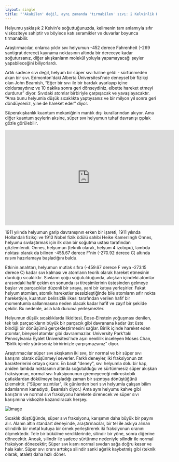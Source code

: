 ```yaml
---
layout: single
title: "'Akabilen' değil, aynı zamanda 'tırmabilen' sıvı: 2 Kelvinlik Helyum"
---
```

Helyumu yaklaşık 2 Kelvin'e soğuttuğunuzda, kelimenin tam anlamıyla sıfır viskoziteye sahiptir ve böylece katı seramikler ve duvarlar boyunca tırmanabilir.

Araştırmacılar, onlarca yıldır sıvı helyumun -452 derece Fahrenheit (–269 santigrat derece) kaynama noktasının altında bir dereceye kadar soğutursanız, diğer akışkanların molekül yoluyla yapamayacağı şeyler yapabileceğini biliyorlardı.

Artık sadece sıvı değil, helyum bir süper sıvı haline geldi - sürtünmeden akan bir sıvı. Edmonton'daki Alberta Üniversitesi'nde deneysel bir fizikçi olan John Beamish, “Eğer bir sıvı ile bir bardak ayarlayıp içine doldursaydınız ve 10 dakika sonra geri dönseydiniz, elbette hareket etmeyi durdurur” diyor. Sıvıdaki atomlar birbiriyle çarpışacak ve yavaşlayacaktır. “Ama bunu helyumla düşük sıcaklıkta yaptıysanız ve bir milyon yıl sonra geri döndüyseniz, yine de hareket eder” diyor.

Süperakışkanlık kuantum mekaniğinin mantık dışı kurallarından akıyor. Ama diğer kuantum şeylerin aksine, süper sıvı helyumun tuhaf davranışı çıplak gözle görülebilir.

<iframe width="560" height="315" src="https://www.youtube.com/embed/2Z6UJbwxBZI" frameborder="0" allow="accelerometer; autoplay; encrypted-media; gyroscope; picture-in-picture" allowfullscreen></iframe>

1911 yılında helyumun garip davranışının erken bir işareti, 1911 yılında Hollandalı fizikçi ve 1913 Nobel fizik ödülü sahibi Heike Kamerlingh Onnes, helyumu sıvılaştırmak için ilk olan bir soğutma ustası tarafından gözlemlendi. Onnes, helyumun (teknik olarak, helyum 4 izotopu), lambda noktası olarak da bilinen -455.67 derece F'nin (-270.92 derece C) altında ısısını hazırlamaya başladığını buldu.

Etkinin anahtarı, helyumun mutlak sıfıra (-459.67 derece F veya -273.15 derece C) kadar sıvı kalması ve atomların teorik olarak hareket etmesinin durduğu sıcaklıktır. Sıvıların çoğu soğutulduğunda, akışkan içindeki atomlar arasındaki hafif çekim en sonunda ısı titreşimlerinin üstesinden gelmeye başlar ve parçacıklar düzenli bir sıraya, yani bir katıya yerleşirler. Fakat helyum atomları, atomik hareketler sessizleştiğinde bile atomların sıfır nokta hareketiyle, kuantum belirsizlik ilkesi tarafından verilen hafif bir momentumla sallanmasına neden olacak kadar hafif ve zayıf bir şekilde çekilir. Bu nedenle, asla katı duruma yerleşmezler.

Helyumun düşük sıcaklıklarda likiditesi, Bose-Einstein yoğuşması denilen, tek tek parçacıkların büyük bir parçacık gibi davranana kadar üst üste bindiği bir dönüşümü gerçekleştirmesini sağlar. Birlik içinde hareket eden atomlar, bireysel atomlar gibi davranmazlar. University Park'taki Pennsylvania Eyalet Üniversitesi'nde aşırı nemlilik inceleyen Moses Chan, “Birlik içinde yürürseniz birbirinizle çarpışmazsınız” diyor.

Araştırmacılar süper sıvı akışkanın iki sıvı, bir normal ve bir süper sıvı karışımı olarak düşünmeyi severler. Farklı deneyler, iki fraksiyonun zıt karakterlerini ortaya çıkarır. En basit "deney", sıvı helyumla dolu bir kap, aniden lambda noktasının altında soğutulduğu ve sürtünmesiz süper akışkan fraksiyonun, normal sıvı fraksiyonunun giremeyeceği mikroskobik çatlaklardan dökülmeye başladığı zaman bir sızıntıya dönüştüğünü izlemektir. ("Süper sızıntılar", ilk günlerden beri sıvı helyumla çalışan bilim adamlarının kanadıydı, Beamish diyor.) Ama aynı helyumu kahve gibi karıştırın ve normal sıvı fraksiyonu harekete direnecek ve süper sıvı karışımına viskozite kazandıracak herşey.

![image](https://funsizephysics.com/wp-content/uploads/2017/08/superfluid-helium.jpg)

Sıcaklık düştüğünde, süper sıvı fraksiyonu, karışımın daha büyük bir payını alır. Alanın altın standart deneyinde, araştırmacılar, bir tel ile askıya alınan silindirik bir metal kutuya bir örnek yerleştirerek iki fraksiyonun oranını ölçmektedir. Tele bir bükülme verdiklerinde, silindir bir yöne, sonra diğerine dönecektir. Ancak, silindir ile sadece sürtünme nedeniyle silindir ile normal fraksiyon dönecektir; Süper sıvı kısmı normal sıvıdan sağa doğru keser ve hala kalır. Süper sıvı oranı arttıkça silindir sanki ağırlık kaybetmiş gibi (teknik olarak, atalet) daha hızlı döner.


